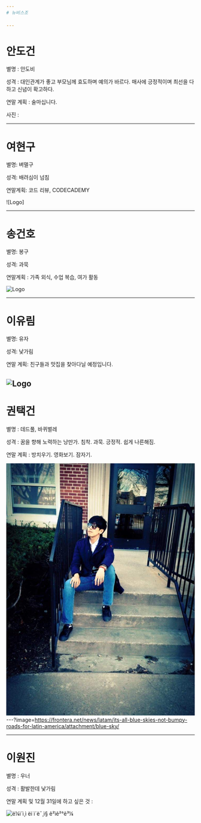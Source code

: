 ```yaml
---
# 뉴비스조 

---
```

# 안도건

별명 : 안도비

성격 : 대인관계가 좋고 부모님께 효도하며 예의가 바르다. 매사에 긍정적이며 최선을 다하고 신념이 확고하다.

연말 계획 : 술마십니다.

사진 : 

---
# 여현구

별명: 벼멸구

성격: 배려심이 넘침

연말계획: 코드 리뷰, CODECADEMY

![Logo]





---
# 송건호 

별명: 봉구

성격: 과묵

연말계획 : 가족 외식, 수업 복습, 여가 활동

![Logo](https://cdn.pixabay.com/photo/2017/09/25/13/12/dog-2785074_960_720.jpg)

---
# 이유림 

별명: 유자

성격: 낯가림

연말 계획: 친구들과 맛집을 찾아다닐 예정입니다.



![Logo](https://t1.daumcdn.net/cfile/tistory/2334943F52772A281D)
---

# 권택건

별명 : 데드풀, 바퀴벌레

성격 : 꿈을 향해 노력하는 낭만가. 침착. 과묵. 긍정적. 쉽게 나른해짐.

연말 계획 : 방치우기. 영화보기. 잠자기.

![Logo](https://github.com/podojuice/public/blob/master/1545178773742.jpg)
---?image=https://frontera.net/news/latam/its-all-blue-skies-not-bumpy-roads-for-latin-america/attachment/blue-sky/

---
# 이원진

별명 : 우너

성격 : 활발한데 낯가림

연말 계획 및 12월 31일에 하고 싶은 것 : 



![ë¼ì´ì¸ì ëí ì´ë¯¸ì§ ê²ìê²°ê³¼](https://t1.daumcdn.net/cfile/tistory/2761AA4558A05CBE2A)




